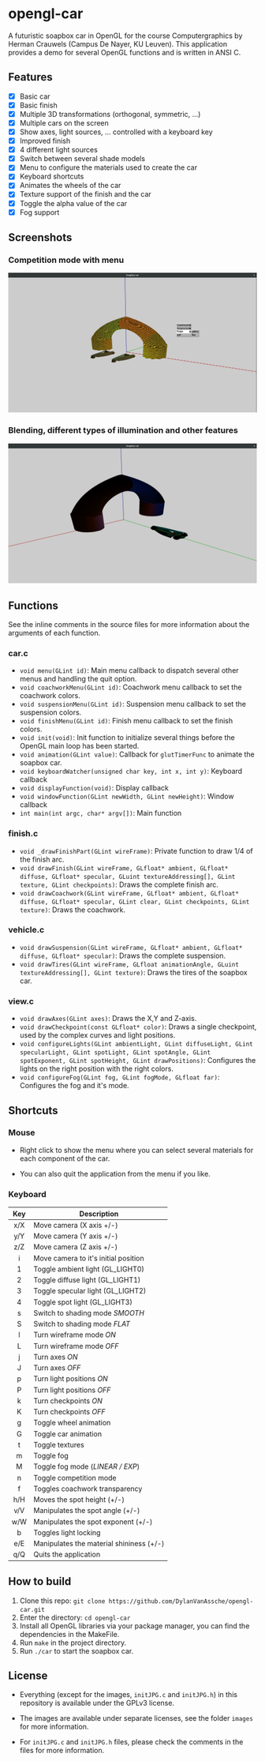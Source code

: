 # opengl-car
A futuristic soapbox car in OpenGL for the course Computergraphics by Herman Crauwels (Campus De Nayer, KU Leuven). This application provides a demo for several OpenGL functions and is written in ANSI C.

## Features
- [x] Basic car
- [x] Basic finish
- [x] Multiple 3D transformations (orthogonal, symmetric, ...)
- [x] Multiple cars on the screen
- [x] Show axes, light sources, ... controlled with a keyboard key
- [x] Improved finish
- [x] 4 different light sources
- [x] Switch between several shade models
- [x] Menu to configure the materials used to create the car
- [x] Keyboard shortcuts
- [x] Animates the wheels of the car
- [x] Texture support of the finish and the car
- [x] Toggle the alpha value of the car
- [x] Fog support

## Screenshots

### Competition mode with menu
![Screenshot 1](./images/screenshot1.png)

### Blending, different types of illumination and other features
![Screenshot 2](./images/screenshot2.png)

## Functions

See the inline comments in the source files for more information about the arguments
of each function.

### car.c
- `void menu(GLint id)`: Main menu callback to dispatch several other menus and handling the quit option.
- `void coachworkMenu(GLint id)`: Coachwork menu callback to set the coachwork colors.
- `void suspensionMenu(GLint id)`: Suspension menu callback to set the suspension colors.
- `void finishMenu(GLint id)`: Finish menu callback to set the finish colors.
- `void init(void)`: Init function to initialize several things before the OpenGL main loop has been started.
- `void animation(GLint value)`: Callback for `glutTimerFunc` to animate the soapbox car.
- `void keyboardWatcher(unsigned char key, int x, int y)`: Keyboard callback
- `void displayFunction(void)`: Display callback
- `void windowFunction(GLint newWidth, GLint newHeight)`: Window callback
- `int main(int argc, char* argv[])`: Main function

### finish.c
- `void _drawFinishPart(GLint wireFrame)`: Private function to draw 1/4 of the finish arc.
- `void drawFinish(GLint wireFrame, GLfloat* ambient, GLfloat* diffuse, GLfloat* specular, GLuint textureAddressing[], GLint texture, GLint checkpoints)`: Draws the complete finish arc.
- `void drawCoachwork(GLint wireFrame, GLfloat* ambient, GLfloat* diffuse, GLfloat* specular, GLint clear, GLint checkpoints, GLint texture)`: Draws the coachwork.

### vehicle.c
- `void drawSuspension(GLint wireFrame, GLfloat* ambient, GLfloat* diffuse, GLfloat* specular)`: Draws the complete suspension.
- `void drawTires(GLint wireFrame, GLfloat animationAngle, GLuint textureAddressing[], GLint texture)`: Draws the tires of the soapbox car.

### view.c
- `void drawAxes(GLint axes)`: Draws the X,Y and Z-axis.
- `void drawCheckpoint(const GLfloat* color)`: Draws a single checkpoint, used by the complex curves and light positions.
- `void configureLights(GLint ambientLight, GLint diffuseLight, GLint specularLight, GLint spotLight, GLint spotAngle, GLint spotExponent, GLint spotHeight, GLint drawPositions)`: Configures the lights on the right position with the right colors.
- `void configureFog(GLint fog, GLint fogMode, GLfloat far)`: Configures the fog and it's mode.

## Shortcuts

### Mouse
- Right click to show the menu where you can select several materials for each component of the car.

- You can also quit the application from the menu if you like.

### Keyboard

| Key | Description                              |
|:---:| ---------------------------------------- |
| x/X | Move camera (X axis +/-)                 |
| y/Y | Move camera (Y axis +/-)                 |
| z/Z | Move camera (Z axis +/-)                 |
| i   | Move camera to it's initial position     |
| 1   | Toggle ambient light (GL_LIGHT0)         |
| 2   | Toggle diffuse light (GL_LIGHT1)         |
| 3   | Toggle specular light (GL_LIGHT2)        |
| 4   | Toggle spot light (GL_LIGHT3)            |
| s   | Switch to shading mode _SMOOTH_          |
| S   | Switch to shading mode _FLAT_            |
| l   | Turn wireframe mode _ON_                 |
| L   | Turn wireframe mode _OFF_                |
| j   | Turn axes _ON_                           |
| J   | Turn axes _OFF_                          |
| p   | Turn light positions _ON_                |
| P   | Turn light positions _OFF_               |
| k   | Turn checkpoints _ON_                    |
| K   | Turn checkpoints _OFF_                   |
| g   | Toggle wheel animation                   |
| G   | Toggle car animation                     |
| t   | Toggle textures                          |
| m   | Toggle fog                               |
| M   | Toggle fog mode (_LINEAR / EXP_)         |
| n   | Toggle competition mode                  |
| f   | Toggles coachwork transparency           |
| h/H | Moves the spot height (+/-)              |
| v/V | Manipulates the spot angle (+/-)         |
| w/W | Manipulates the spot exponent (+/-)      |
| b   | Toggles light locking                    |
| e/E | Manipulates the material shininess (+/-) |
| q/Q | Quits the application                    |

## How to build

1. Clone this repo: `git clone https://github.com/DylanVanAssche/opengl-car.git`
2. Enter the directory: `cd opengl-car`
3. Install all OpenGL libraries via your package manager, you can find the dependencies in the MakeFile.
4. Run `make` in the project directory.
5. Run `./car` to start the soapbox car.

## License
- Everything (except for the images, `initJPG.c` and `initJPG.h`) in this repository is available under the GPLv3 license.

- The images are available under separate licenses, see the folder `images` for more information.
- For `initJPG.c` and `initJPG.h` files, please check the comments in the files for more information.
